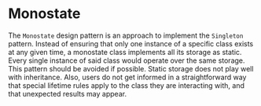 # Monostate
The `Monostate` design pattern is an approach to implement the `Singleton` pattern. Instead of ensuring
that only one instance of a specific class exists at any given time, a monostate class implements
all its storage as static. Every single instance of said class would operate over the same storage.
This pattern should be avoided if possible. Static storage does not play well with inheritance. Also,
users do not get informed in a straightforward way that special lifetime rules apply to the class
they are interacting with, and that unexpected results may appear.
